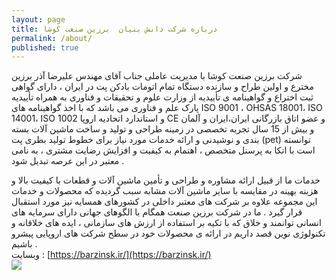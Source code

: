 ```yaml
---
layout: page
title: درباره شرکت دانش بنیان  برزین صنعت کوشا
permalink: /about/
published: true
---
```


شرکت برزین صنعت کوشا با مدیریت عاملی جناب آقای مهندس علیرضا آذر برزین مخترع و اولین طراح و سازنده دستگاه تمام اتومات بادکن پت در ایران ، دارای گواهی ثبت اختراع و گواهینامه ی تأییدیه از وزارت علوم و تحقیقات و فناوری به همراه تأییدیه پارک علم و فناوری می باشد که با اخذ گواهینامه های ISO 9001 ، OHSAS 18001، ISO 14001، ISO 1002 و استاندارد اتحادیه اروپا CE و عضو اتاق بازرگانی ایران،ایران و آلمان و بیش از 15 سال تجربه تخصصی در زمینه طراحی و تولید و ساخت ماشین آلات بسته بندی و نوشیدنی و ارائه خدمات مورد نیاز برای خطوط تولید بطری پت (pet) توانسته است با اتکا به پرسنل متخصص ، اهتمام به کیفیت و افزایش رضایت مشتری ، به نامی معتبر در این عرصه تبدیل شود .

خدمات ما از قبیل ارائه مشاوره و طراحی و تأمین ماشین آلات و قطعات با کیفیت بالا و هزینه بهینه در مقایسه با سایر ماشین آلات مشابه سبب گردیده که محصولات و خدمات این مجموعه علاوه بر شرکت های معتبر داخلی در کشورهای همسایه نیز مورد استقبال قرار گیرد . ما در شرکت برزین صنعت همگام با الگوهای جهانی دارای سرمایه های انسانی توانمند و خلاق که با تکیه بر استفاده از ارزش های سازمانی ، ایده های خلاقانه و تکنولوژی نوین قصد داریم در ارائه ی محصولات خود در سطح شرکت های اروپایی پیشرو باشیم .<br>
وبسایت : [https://barzinsk.ir/](https://barzinsk.ir/) <br>
![]({{site.baseurl}}/https://barzinsk.ir/wp-content/uploads/2020/02/%D8%A8%D8%B1%D8%B2%DB%8C%D9%86-%D8%B5%D9%86%D8%B9%D8%AA-%DA%A9%D9%88%D8%B4%D8%A7.jpg)